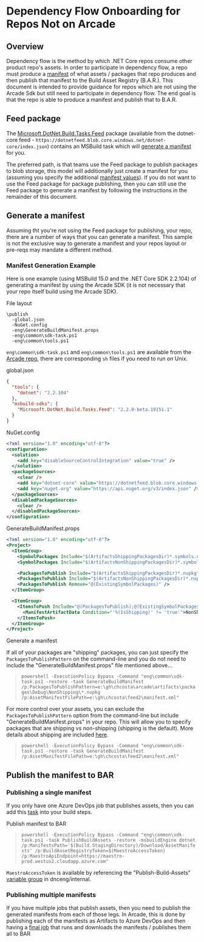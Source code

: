 # Dependency Flow Onboarding for Repos Not on Arcade

## Overview

Dependency flow is the method by which .NET Core repos consume other product repo's assets.  In order to participate in dependency flow, a repo must produce a [manifest](#generate-a-manifest) of what assets / packages that repo produces and then publish that manifest to the Build Asset Registry (B.A.R.).  This document is intended to provide guidance for repos which are not using the Arcade Sdk but still need to participate in dependency flow. The end goal is that the repo is able to produce a manifest and publish that to B.A.R.

## Feed package

The [Microsoft.DotNet.Build.Tasks.Feed](https://github.com/dotnet/arcade/tree/master/src/Microsoft.DotNet.Build.Tasks.Feed) package (available from the dotnet-core feed - `https://dotnetfeed.blob.core.windows.net/dotnet-core/index.json`) contains an MSBuild task which will [generate a manifest](https://github.com/dotnet/arcade/blob/master/src/Microsoft.DotNet.Build.Tasks.Feed/src/GenerateBuildManifest.cs) for you.

The preferred path, is that teams use the Feed package to publish packages to blob storage, this model will additionally just create a manifest for you (assuming you specify the additional [manifest values](https://github.com/dotnet/arcade/blob/master/src/Microsoft.DotNet.Build.Tasks.Feed/build/Microsoft.DotNet.Build.Tasks.Feed.targets#L32)).  If you do not want to use the Feed package for package publishing, then you can still use the Feed package to generate a manifest by following the instructions in the remainder of this document.

## Generate a manifest

Assuming tht you're not using the Feed package for publishing, your repo, there are a number of ways that you can generate a manifest.  This sample is not the exclusive way to generate a manifest and your repos layout or pre-reqs may mandate a different method.

### Manifest Generation Example

Here is one example (using MSBuild 15.0 and the .NET Core SDK 2.2.104) of generating a manifest by using the Arcade SDK (it is not necessary that your repo itself build using the Arcade SDK).

File layout

```TEXT
\publish
  -global.json
  -NuGet.config
  -eng\GenerateBuildManifest.props
  -eng\common\sdk-task.ps1
  -eng\common\tools.ps1
```

`eng\common\sdk-task.ps1` and `eng\common\tools.ps1` are available from the [Arcade repo](https://github.com/dotnet/arcade/tree/master/eng/common), there are corresponding `sh` files if you need to run on Unix.

global.json

```JSON
{
  "tools": {
    "dotnet": "2.2.104"
  },
  "msbuild-sdks": {
    "Microsoft.DotNet.Build.Tasks.Feed": "2.2.0-beta.19151.1"
  }
}
```

NuGet.config

```XML
<?xml version="1.0" encoding="utf-8"?>
<configuration>
  <solution>
    <add key="disableSourceControlIntegration" value="true" />
  </solution>
  <packageSources>
    <clear />
    <add key="dotnet-core" value="https://dotnetfeed.blob.core.windows.net/dotnet-core/index.json" />
    <add key="nuget.org" value="https://api.nuget.org/v3/index.json" />
  </packageSources>
  <disabledPackageSources>
    <clear />
  </disabledPackageSources>
</configuration>
```

GenerateBuildManifest.props

```XML
<?xml version="1.0" encoding="utf-8"?>
<Project>
  <ItemGroup>
    <SymbolPackages Include="$(ArtifactsShippingPackagesDir)*.symbols.nupkg" IsShipping="true" />
    <SymbolPackages Include="$(ArtifactsNonShippingPackagesDir)*.symbols.nupkg" IsShipping="false" />

    <PackagesToPublish Include="$(ArtifactsShippingPackagesDir)*.nupkg" IsShipping="true" />
    <PackagesToPublish Include="$(ArtifactsNonShippingPackagesDir)*.nupkg" IsShipping="false" />
    <PackagesToPublish Remove="@(ExistingSymbolPackages)" />
  </ItemGroup>

  <ItemGroup>
    <ItemsToPush Include="@(PackagesToPublish);@(ExistingSymbolPackages);@(SymbolPackagesToGenerate)">
      <ManifestArtifactData Condition="'%(IsShipping)' != 'true'">NonShipping=true</ManifestArtifactData>
    </ItemsToPush>
  </ItemGroup>
</Project>
```

Generate a manifest

If all of your packages are "shipping" packages, you can just specify the `PackagesToPublishPattern` on the command-line and you do not need to include the "GenerateBuildManifest.props" file mentioned above...

> `powershell -ExecutionPolicy Bypass -Command "eng\common\sdk-task.ps1 -restore -task GenerateBuildManifest /p:PackagesToPublishPattern=e:\gh\chcosta\arcade\artifacts\packages\Debug\NonShipping\*.nupkg /p:AssetManifestFilePath=e:\gh\chcosta\feed2\manifest.xml"`

For more control over your assets, you can exclude the `PackagesToPublishPattern` option from the command-line but include "GenerateBuildManifest.props" in your repo.  This will allow you to specify packages that are shipping vs non-shipping (shipping is the default).  More details about shipping are included [here](https://github.com/dotnet/arcade/blob/b0c930c2b44acd03671552f52b925183db0fc8ea/Documentation/Darc.md#gathering-a-build-drop).

> `powershell -ExecutionPolicy Bypass -Command "eng\common\sdk-task.ps1 -restore -task GenerateBuildManifest /p:AssetManifestFilePath=e:\gh\chcosta\feed2\manifest.xml"`

## Publish the manifest to BAR

### Publishing a single manifest

If you only have one Azure DevOps job that publishes assets, then you can add this [task](https://github.com/dotnet/arcade/blob/de44b15e79b9d124d04c16458bead2a1d7ea02ef/eng/common/templates/job/publish-build-assets.yml#L47) into your build steps.

Publish manifest to BAR

> `powershell -ExecutionPolicy Bypass -Command "eng\common\sdk-task.ps1 -task PublishBuildAssets -restore -msbuildEngine dotnet /p:ManifestsPath='$(Build.StagingDirectory)/Download/AssetManifests' /p:BuildAssetRegistryToken=$(MaestroAccessToken) /p:MaestroApiEndpoint=https://maestro-prod.westus2.cloudapp.azure.com"`

`MaestroAccessToken` is available by referencing the "Publish-Build-Assets" [variable group](https://github.com/dotnet/arcade/blob/de44b15e79b9d124d04c16458bead2a1d7ea02ef/eng/common/templates/job/publish-build-assets.yml#L36) in dnceng/internal.

### Publishing multiple manifests

If you have multiple jobs that publish assets, then you need to publish the generated manifests from each of those legs.  In Arcade, this is done by publishing each of the manifests as Artifacts to Azure DevOps and then having a [final job](https://github.com/dotnet/arcade/blob/de44b15e79b9d124d04c16458bead2a1d7ea02ef/eng/common/templates/job/publish-build-assets.yml) that runs and downloads the manifests / publishes them all to BAR
